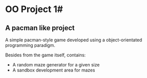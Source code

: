 # OO Project 1#
## A pacman like project ##

A simple pacman-style game developed using a object-orientated programming paradigm.

Besides from the game itself, contains:
 - A random maze generator for a given size
 - A sandbox development area for mazes
